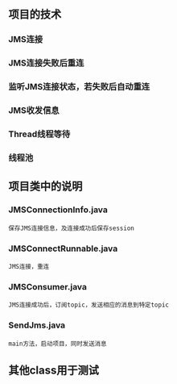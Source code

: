 ## 项目的技术

### JMS连接

### JMS连接失败后重连

### 监听JMS连接状态，若失败后自动重连

### JMS收发信息

### Thread线程等待

### 线程池

## 项目类中的说明

### JMSConnectionInfo.java
    
    保存JMS连接信息，及连接成功后保存session
    
### JMSConnectRunnable.java
    
    JMS连接，重连
    
### JMSConsumer.java
    
    JMS连接成功后，订阅topic，发送相应的消息到特定topic

### SendJms.java

    main方法，启动项目，同时发送消息
    
## 其他class用于测试
